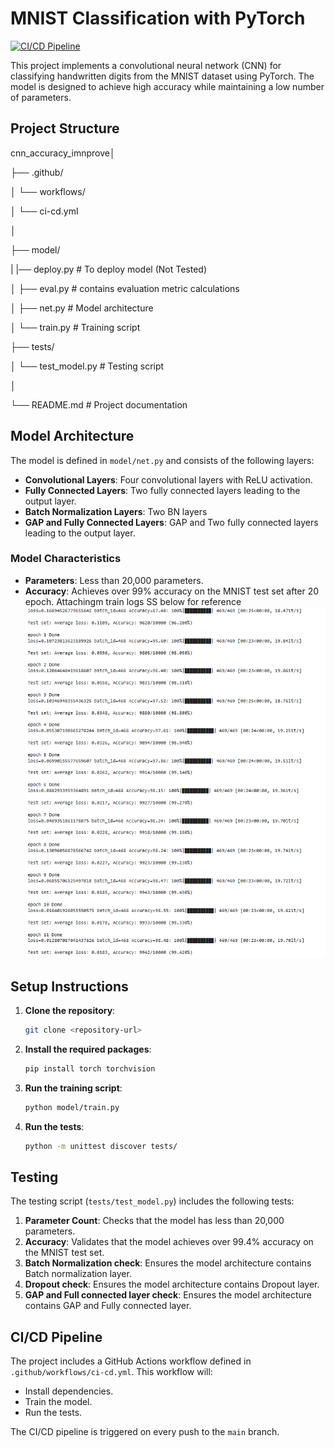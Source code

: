 # MNIST Classification with PyTorch

[![CI/CD Pipeline](https://github.com/anudeep-j98/cnn_training_learinig/actions/workflows/ci-cd.yml/badge.svg)](https://github.com/anudeep-j98/cnn_training_learinig/actions/workflows/ci-cd.yml)

This project implements a convolutional neural network (CNN) for classifying handwritten digits from the MNIST dataset using PyTorch. The model is designed to achieve high accuracy while maintaining a low number of parameters.

## Project Structure

cnn_accuracy_imnprove│

├── .github/

│   └── workflows/

│       └── ci-cd.yml

│

├── model/

|   |── deploy.py       # To deploy model (Not Tested)

│   ├── eval.py         # contains evaluation metric calculations

│   ├── net.py          # Model architecture

│   └── train.py        # Training script

├── tests/

│   └── test_model.py   # Testing script

│

└── README.md            # Project documentation


## Model Architecture

The model is defined in `model/net.py` and consists of the following layers:

- **Convolutional Layers**: Four convolutional layers with ReLU activation.
- **Fully Connected Layers**: Two fully connected layers leading to the output layer.
- **Batch Normalization Layers**: Two BN layers
- **GAP and Fully Connected Layers**: GAP and Two fully connected layers leading to the output layer.

### Model Characteristics

- **Parameters**: Less than 20,000 parameters.
- **Accuracy**: Achieves over 99% accuracy on the MNIST test set after 20 epoch. Attachingm train logs SS below for reference
![alt text](image.png)


## Setup Instructions

1. **Clone the repository**:
   ```bash
   git clone <repository-url>
   ```

2. **Install the required packages**:
   ```bash
   pip install torch torchvision
   ```

3. **Run the training script**:
   ```bash
   python model/train.py
   ```

4. **Run the tests**:
   ```bash
   python -m unittest discover tests/
   ```

## Testing

The testing script (`tests/test_model.py`) includes the following tests:

1. **Parameter Count**: Checks that the model has less than 20,000 parameters.
2. **Accuracy**: Validates that the model achieves over 99.4% accuracy on the MNIST test set.
3. **Batch Normalization check**: Ensures the model architecture contains Batch normalization layer.
4. **Dropout check**: Ensures the model architecture contains Dropout layer.
5. **GAP and Full connected layer check**: Ensures the model architecture contains GAP and Fully connected layer.

## CI/CD Pipeline

The project includes a GitHub Actions workflow defined in `.github/workflows/ci-cd.yml`. This workflow will:

- Install dependencies.
- Train the model.
- Run the tests.

The CI/CD pipeline is triggered on every push to the `main` branch.
